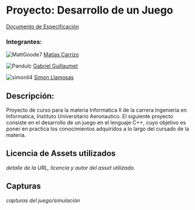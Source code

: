 # Proyecto: Desarrollo de un Juego

[Documento de Especificación](docs/especificacion.md)

### Integrantes:

![MattGoode7](https://github.com/MattGoode7.png?size=70) [Matias Carrizo](https://github.com/MattGoode7)

![Pandulc](https://github.com/Pandulc.png?size=70) [Gabriel Guillaumet](https://github.com/Pandulc)

![simonll4](https://github.com/simonll4.png?size=70) [Simon Llamosas](https://github.com/simonll4)


## Descripción:

Proyecto de curso para la materia Informatica II de la carrera Ingenieria en Informatica, Instituto Universitario Aeronautico.
El siguiente proyecto consiste en el desarrollo de un juego en el lenguaje C++, cuyo objetivo es poner en practica los
conocimientos adquiridos a lo largo del cursado de la materia.


## Licencia de Assets utilizados
*detalle de la URL, licencia y autor del asset utilizado.*

## Capturas
*capturas del juego/simulación*